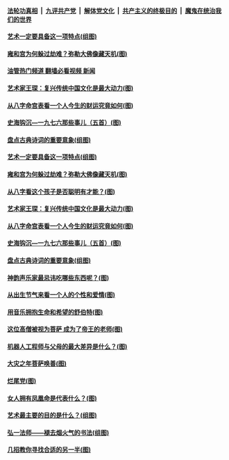 ####  [法轮功真相](../../../../basic/blob/master/README.md?t=07290001) &nbsp;|&nbsp; [九评共产党](../../../../9ping.md/blob/master/README.md?t=07290001) &nbsp;|&nbsp; [解体党文化](../../../../jtdwh.md/blob/master/README.md?t=07290001)  &nbsp;|&nbsp; [共产主义的终极目的](../../../../gczydzjmd.md/blob/master/README.md?t=07290001) &nbsp;|&nbsp; [魔鬼在统治我们的世界](../../../../mgztzwmdsj.md/blob/master/README.md?t=07290001) 

#### [艺术一定要具备这一项特点(组图)](../pages/p7/1011753.md?t=07290001) 

#### [雍和宫为何躲过劫难？弥勒大佛像藏天机(图)](../pages/p7/1011787.md?t=07290001) 

#### [油管热门频道 翻墙必看视频 新闻](http://45.76.130.85:81/youtube.html?07290001)

#### [艺术家王琛：复兴传统中国文化是最大动力(图)](../pages/p7/1012603.md?t=07290001) 

#### [从八字命宫表看一个人今生的财运究竟如何(图)](../pages/p7/1012079.md?t=07290001) 

#### [史海钩沉—一九七六那些事儿（五首）(图)](../pages/p7/1012599.md?t=07290001) 

#### [盘点古典诗词的重要意象(组图)](../pages/p7/1011909.md?t=07290001) 

#### [艺术一定要具备这一项特点(组图)](../pages/p7/1011753.md?t=07290001) 

#### [雍和宫为何躲过劫难？弥勒大佛像藏天机(图)](../pages/p7/1011787.md?t=07290001) 

#### [从八字看这个孩子是否聪明有才能？(图)](../pages/p7/1012122.md?t=07290001) 

#### [艺术家王琛：复兴传统中国文化是最大动力(图)](../pages/p7/1012603.md?t=07290001) 

#### [从八字命宫表看一个人今生的财运究竟如何(图)](../pages/p7/1012079.md?t=07290001) 

#### [史海钩沉—一九七六那些事儿（五首）(图)](../pages/p7/1012599.md?t=07290001) 

#### [盘点古典诗词的重要意象(组图)](../pages/p7/1011909.md?t=07290001) 

#### [神韵声乐家最忌讳吃哪些东西呢？(图)](../pages/p7/1012675.md?t=07290001) 

#### [从出生节气来看一个人的个性和爱情(图)](../pages/p7/1012058.md?t=07290001) 

#### [用音乐拥抱生命和希望的舒伯特(图)](../pages/p7/1011720.md?t=07290001) 

#### [这位高僧被视为菩萨 成为了帝王的老师(图)](../pages/p7/1012659.md?t=07290001) 

#### [机器人工程师与父母的最大差异是什么？(图)](../pages/p7/1012442.md?t=07290001) 

#### [大灾之年菩萨唤善(图)](../pages/p7/1011910.md?t=07290001) 


#### [烂尾党(图)](../pages/p7/1012354.md?t=07290001) 

#### [女人拥有凤凰命是代表什么？(图)](../pages/p7/1012066.md?t=07290001) 


#### [艺术最主要的目的是什么？(组图)](../pages/p7/1011751.md?t=07290001) 

#### [弘一法师——褪去烟火气的书法(组图)](../pages/p7/1007928.md?t=07290001) 

#### [几招教你寻找合适的另一半(图)](../pages/p7/1012061.md?t=07290001) 

<img src='http://gfw-breaker.win/goodnews/indexes/p7.md' width='0px' height='0px'/>
